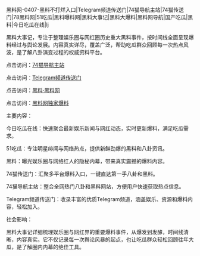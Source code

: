 #
黑料网-0407-黑料不打烊入口|Telegram频道传送门|74猫导航主站|74猫传送门|78黑料网|51吃瓜|黑料曝料网|黑料大事记|黑料大爆料|黑料网导航|国产吃瓜|黑料|今日吃瓜在线|lj

黑料大事记，专注于整理娱乐圈与网红圈历史重大黑料事件，按时间线全面呈现爆料经过与舆论发展。内容真实详尽，覆盖广泛，帮助吃瓜群众回顾每一次热点风波，是了解八卦演变过程的权威资料平台。


点击访问：<a href="https://74mao.com/">74猫导航主站</a>

点击访问：<a href="https://74mao.com/">Telegram频道传送门</a>

点击访问：<a href="https://sdfsh.pages.dev/">黑料·黑料网</a>

点击访问：<a href="https://ert-6he.pages.dev/">黑料网独家爆料</a>


主要内容：

今日吃瓜在线：快速聚合最新娱乐新闻与网红动态，实时更新爆料，满足吃瓜需求。

51吃瓜：专注明星绯闻与网络热点，提供新鲜劲爆的黑料和八卦资讯。

黑料：曝光娱乐圈与网络红人的隐秘内幕，带来真实震撼的爆料内容。

74猫传送门：汇聚多平台爆料入口，一键直达第一手八卦和黑料。

74猫导航主站：整合全网热门八卦和黑料网站，方便用户快速获取热点信息。

Telegram频道传送门：收录丰富的优质Telegram频道，涵盖娱乐、资源和爆料内容，轻松加入。

社会影响：

黑料大事记详细梳理娱乐圈与网红界的重要爆料事件，从爆发到发酵，时间线清晰，内容真实。它不仅记录每一次舆论风暴的起点，也让吃瓜群众轻松回顾往年大瓜，是了解圈内内幕的绝佳工具。

<span style="display:none;">[Canonical link](https://github.com/72732/45655 ）</span>
